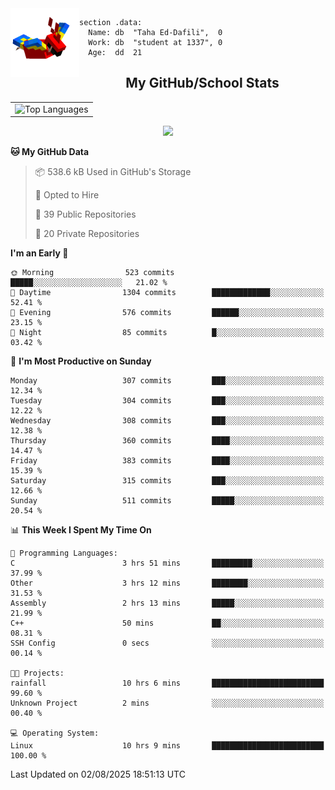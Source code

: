 <img src="parrot_fly_flipped.gif" align="left" height="110">


```assembly
section .data:
  Name: db  "Taha Ed-Dafili",  0
  Work: db  "student at 1337", 0
  Age:  dd  21
```


<div align="center">
  <h2>My GitHub/School Stats</h2>
</div>
<table align="center">
  <tr>
    <td align="center"><img width="450" src="https://github-readme-stats.vercel.app/api/top-langs/?username=0rayn&layout=compact&theme=github_dark&hide=html,makefile,css&exclude_repo=Yona2.0,Nand2Tetris&hide_border=true&langs_count=6" alt="Top Languages" /></td>
<!--     <td align="center"><img src="https://github-readme-streak-stats.herokuapp.com?user=0rayn&theme=github-dark-blue&hide_border=true&border_radius=5" alt="GitHub Streak" /></td>
  </tr> -->
</table>
 <p align="center">
  <a href="https://github.com/0rayn">
    <img src="https://komarev.com/ghpvc/?username=0rayn&color=blue&style=flat)" />
  </a>
</p>

<!--START_SECTION:waka-->
**🐱 My GitHub Data** 

> 📦 538.6 kB Used in GitHub's Storage 
 > 
> 💼 Opted to Hire
 > 
> 📜 39 Public Repositories 
 > 
> 🔑 20 Private Repositories 
 > 
**I'm an Early 🐤** 

```text
🌞 Morning                523 commits         █████░░░░░░░░░░░░░░░░░░░░   21.02 % 
🌆 Daytime                1304 commits        █████████████░░░░░░░░░░░░   52.41 % 
🌃 Evening                576 commits         ██████░░░░░░░░░░░░░░░░░░░   23.15 % 
🌙 Night                  85 commits          █░░░░░░░░░░░░░░░░░░░░░░░░   03.42 % 
```
📅 **I'm Most Productive on Sunday** 

```text
Monday                   307 commits         ███░░░░░░░░░░░░░░░░░░░░░░   12.34 % 
Tuesday                  304 commits         ███░░░░░░░░░░░░░░░░░░░░░░   12.22 % 
Wednesday                308 commits         ███░░░░░░░░░░░░░░░░░░░░░░   12.38 % 
Thursday                 360 commits         ████░░░░░░░░░░░░░░░░░░░░░   14.47 % 
Friday                   383 commits         ████░░░░░░░░░░░░░░░░░░░░░   15.39 % 
Saturday                 315 commits         ███░░░░░░░░░░░░░░░░░░░░░░   12.66 % 
Sunday                   511 commits         █████░░░░░░░░░░░░░░░░░░░░   20.54 % 
```


📊 **This Week I Spent My Time On** 

```text
💬 Programming Languages: 
C                        3 hrs 51 mins       █████████░░░░░░░░░░░░░░░░   37.99 % 
Other                    3 hrs 12 mins       ████████░░░░░░░░░░░░░░░░░   31.53 % 
Assembly                 2 hrs 13 mins       █████░░░░░░░░░░░░░░░░░░░░   21.99 % 
C++                      50 mins             ██░░░░░░░░░░░░░░░░░░░░░░░   08.31 % 
SSH Config               0 secs              ░░░░░░░░░░░░░░░░░░░░░░░░░   00.14 % 

🐱‍💻 Projects: 
rainfall                 10 hrs 6 mins       █████████████████████████   99.60 % 
Unknown Project          2 mins              ░░░░░░░░░░░░░░░░░░░░░░░░░   00.40 % 

💻 Operating System: 
Linux                    10 hrs 9 mins       █████████████████████████   100.00 % 
```


 Last Updated on 02/08/2025 18:51:13 UTC
<!--END_SECTION:waka-->
